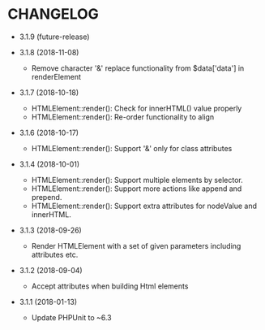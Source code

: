 CHANGELOG
===================

* 3.1.9 (future-release)

* 3.1.8 (2018-11-08)
  * Remove character '&' replace functionality from $data['data'] in renderElement

* 3.1.7 (2018-10-18)
  * HTMLElement::render(): Check for innerHTML() value properly
  * HTMLElement::render(): Re-order functionality to align

* 3.1.6 (2018-10-17)
  * HTMLElement::render(): Support '&' only for class attributes
  
* 3.1.4 (2018-10-01)
  * HTMLElement::render(): Support multiple elements by selector.
  * HTMLElement::render(): Support more actions like append and prepend.
  * HTMLElement::render(): Support extra attributes for nodeValue and innerHTML.
  
* 3.1.3 (2018-09-26)
  * Render HTMLElement with a set of given parameters including attributes etc.
  
* 3.1.2 (2018-09-04)
  * Accept attributes when building Html elements
  
* 3.1.1 (2018-01-13)
  * Update PHPUnit to ~6.3
